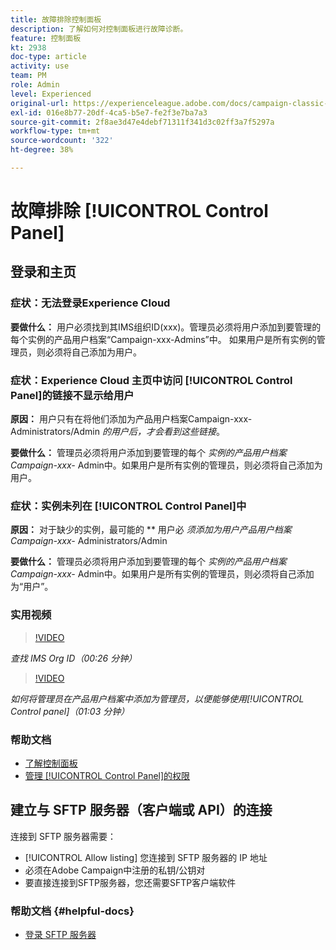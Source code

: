 ```yaml
---
title: 故障排除控制面板
description: 了解如何对控制面板进行故障诊断。
feature: 控制面板
kt: 2938
doc-type: article
activity: use
team: PM
role: Admin
level: Experienced
original-url: https://experienceleague.adobe.com/docs/campaign-classic-learn/tutorials/administrating/control-panel-acc/trouble-shooting.html
exl-id: 016e8b77-20df-4ca5-b5e7-fe2f3e7ba7a3
source-git-commit: 2f8ae3d47e4debf71311f341d3c02ff3a7f5297a
workflow-type: tm+mt
source-wordcount: '322'
ht-degree: 38%

---
```


# 故障排除 [!UICONTROL Control Panel]

## 登录和主页

### 症状：无法登录Experience Cloud

**要做什么：**
用户必须找到其IMS组织ID(xxx)。管理员必须将用户添加到要管理的每个实例的产品用户档案“Campaign-xxx-Admins”中。 如果用户是所有实例的管理员，则必须将自己添加为用户。

### 症状：Experience Cloud 主页中访问 [!UICONTROL Control Panel]的链接不显示给用户

**原因：**
用户只有在将他们添加为产品用户档案Campaign-xxx-Administrators/Admin _的用户后，才会看到这些链接_。

**要做什么：**
管理员必须将用户添加到要管理的每个 _实例的产品用户档案Campaign-xxx-_  Admin中。如果用户是所有实例的管理员，则必须将自己添加为用户。

### 症状：实例未列在 [!UICONTROL Control Panel]中

**原因：**
对于缺少的实例，最可能的 ** 用户必 _须添加为用户产品用户档案Campaign-xxx-_ Administrators/Admin

**要做什么：**
管理员必须将用户添加到要管理的每个 _实例的产品用户档案Campaign-xxx-_  Admin中。如果用户是所有实例的管理员，则必须将自己添加为“用户”。

### 实用视频

>[!VIDEO](https://video.tv.adobe.com/v/27183?quality=12)

*查找 IMS Org ID（00:26 分钟）*

>[!VIDEO](https://video.tv.adobe.com/v/27147?quality=12)

*如何将管理员在产品用户档案中添加为管理员，以便能够使用[!UICONTROL Control panel]（01:03 分钟）*

### 帮助文档

* [了解控制面板](https://experienceleague.adobe.com/docs/control-panel/using/control-panel-home.html?lang=zh-Hans)
* [管理 [!UICONTROL Control Panel]的权限](https://experienceleague.adobe.com/docs/control-panel/using/control-panel-home.html?lang=en)

## 建立与 SFTP 服务器（客户端或 API）的连接

连接到 SFTP 服务器需要：

* [!UICONTROL Allow listing] 您连接到 SFTP 服务器的 IP 地址
* 必须在Adobe Campaign中注册的私钥/公钥对
* 要直接连接到SFTP服务器，您还需要SFTP客户端软件

### 帮助文档 {#helpful-docs}

* [登录 SFTP 服务器](https://experienceleague.adobe.com/docs/control-panel/using/control-panel-home.html?lang=en)
